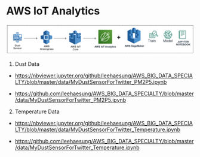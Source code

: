 # AWS IoT Analytics

![Image](https://raw.githubusercontent.com/leehaesung/AWS_BIG_DATA_SPECIALTY/master/data/AWS-IoT_Analytics.png)

1. Dust Data
 * https://nbviewer.jupyter.org/github/leehaesung/AWS_BIG_DATA_SPECIALTY/blob/master/data/MyDustSensorForTwitter_PM2P5.ipynb

 * https://github.com/leehaesung/AWS_BIG_DATA_SPECIALTY/blob/master/data/MyDustSensorForTwitter_PM2P5.ipynb

2. Temperature Data
 * https://nbviewer.jupyter.org/github/leehaesung/AWS_BIG_DATA_SPECIALTY/blob/master/data/MyDustSensorForTwitter_Temperature.ipynb

 * https://github.com/leehaesung/AWS_BIG_DATA_SPECIALTY/blob/master/data/MyDustSensorForTwitter_Temperature.ipynb
